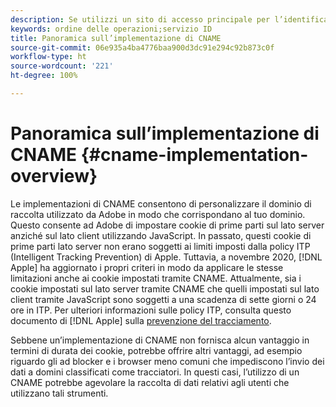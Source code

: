 ```yaml
---
description: Se utilizzi un sito di accesso principale per l’identificazione dei clienti prima che visitino altri domini, un CNAME consente il monitoraggio tra più domini nei browser che non accettano i cookie di terze parti (ad esempio Safari).
keywords: ordine delle operazioni;servizio ID
title: Panoramica sull’implementazione di CNAME
source-git-commit: 06e935a4ba4776baa900d3dc91e294c92b873c0f
workflow-type: ht
source-wordcount: '221'
ht-degree: 100%

---
```



# Panoramica sull’implementazione di CNAME {#cname-implementation-overview}

Le implementazioni di CNAME consentono di personalizzare il dominio di raccolta utilizzato da Adobe in modo che corrispondano al tuo dominio. Questo consente ad Adobe di impostare cookie di prime parti sul lato server anziché sul lato client utilizzando JavaScript. In passato, questi cookie di prime parti lato server non erano soggetti ai limiti imposti dalla policy ITP (Intelligent Tracking Prevention) di Apple. Tuttavia, a novembre 2020, [!DNL Apple] ha aggiornato i propri criteri in modo da applicare le stesse limitazioni anche ai cookie impostati tramite CNAME. Attualmente, sia i cookie impostati sul lato server tramite CNAME che quelli impostati sul lato client tramite JavaScript sono soggetti a una scadenza di sette giorni o 24 ore in ITP. Per ulteriori informazioni sulle policy ITP, consulta questo documento di [!DNL Apple] sulla [prevenzione del tracciamento](https://webkit.org/tracking-prevention/#intelligent-tracking-prevention-itp).

Sebbene un’implementazione di CNAME non fornisca alcun vantaggio in termini di durata dei cookie, potrebbe offrire altri vantaggi, ad esempio riguardo gli ad blocker e i browser meno comuni che impediscono l’invio dei dati a domini classificati come tracciatori. In questi casi, l’utilizzo di un CNAME potrebbe agevolare la raccolta di dati relativi agli utenti che utilizzano tali strumenti.